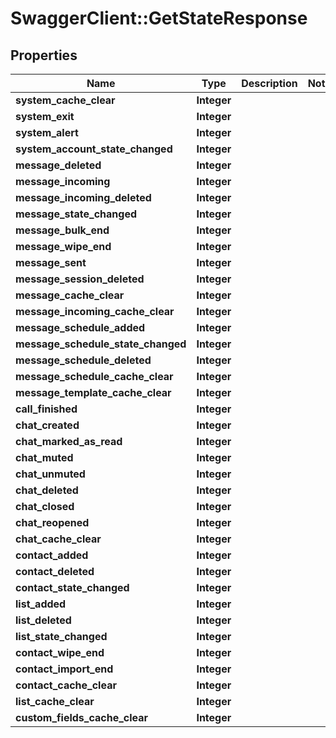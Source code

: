 # SwaggerClient::GetStateResponse

## Properties
Name | Type | Description | Notes
------------ | ------------- | ------------- | -------------
**system_cache_clear** | **Integer** |  | 
**system_exit** | **Integer** |  | 
**system_alert** | **Integer** |  | 
**system_account_state_changed** | **Integer** |  | 
**message_deleted** | **Integer** |  | 
**message_incoming** | **Integer** |  | 
**message_incoming_deleted** | **Integer** |  | 
**message_state_changed** | **Integer** |  | 
**message_bulk_end** | **Integer** |  | 
**message_wipe_end** | **Integer** |  | 
**message_sent** | **Integer** |  | 
**message_session_deleted** | **Integer** |  | 
**message_cache_clear** | **Integer** |  | 
**message_incoming_cache_clear** | **Integer** |  | 
**message_schedule_added** | **Integer** |  | 
**message_schedule_state_changed** | **Integer** |  | 
**message_schedule_deleted** | **Integer** |  | 
**message_schedule_cache_clear** | **Integer** |  | 
**message_template_cache_clear** | **Integer** |  | 
**call_finished** | **Integer** |  | 
**chat_created** | **Integer** |  | 
**chat_marked_as_read** | **Integer** |  | 
**chat_muted** | **Integer** |  | 
**chat_unmuted** | **Integer** |  | 
**chat_deleted** | **Integer** |  | 
**chat_closed** | **Integer** |  | 
**chat_reopened** | **Integer** |  | 
**chat_cache_clear** | **Integer** |  | 
**contact_added** | **Integer** |  | 
**contact_deleted** | **Integer** |  | 
**contact_state_changed** | **Integer** |  | 
**list_added** | **Integer** |  | 
**list_deleted** | **Integer** |  | 
**list_state_changed** | **Integer** |  | 
**contact_wipe_end** | **Integer** |  | 
**contact_import_end** | **Integer** |  | 
**contact_cache_clear** | **Integer** |  | 
**list_cache_clear** | **Integer** |  | 
**custom_fields_cache_clear** | **Integer** |  | 


